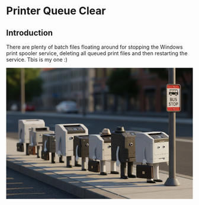 # Printer Queue Clear

## Introduction
There are plenty of batch files floating around for stopping the Windows print spooler service, deleting all queued print files and then restarting the service. Tbis is my one :)

![Printer Queue](https://raw.githubusercontent.com/morphentropic/printer-queue-clear/refs/heads/master/printer_queue.png)
